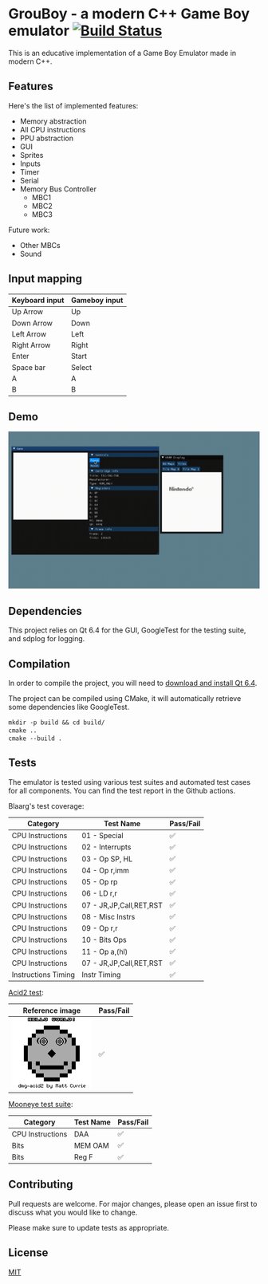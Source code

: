 # GrouBoy - a modern C++ Game Boy emulator [![Build Status](https://github.com/arthurgiroux/gbemulator/actions/workflows/ci.yml/badge.svg)](https://github.com/arthurgiroux/gbemulator/actions/workflows/ci.yml/badge.svg)

This is an educative implementation of a Game Boy Emulator made in modern C++.

## Features

Here's the list of implemented features:

* Memory abstraction
* All CPU instructions
* PPU abstraction
* GUI
* Sprites
* Inputs
* Timer
* Serial
* Memory Bus Controller
    * MBC1
    * MBC2
    * MBC3

Future work:

* Other MBCs
* Sound

## Input mapping

| Keyboard input | Gameboy input |
|----------------|---------------|
| Up Arrow       | Up            |
| Down Arrow     | Down          |
| Left Arrow     | Left          |
| Right Arrow    | Right         |
| Enter          | Start         |
| Space bar      | Select        |
| A              | A             |
| B              | B             |

## Demo

![Demo](demo_image/emulator_demo.gif)

## Dependencies

This project relies on Qt 6.4 for the GUI, GoogleTest for the testing suite, and sdplog for logging.

## Compilation

In order to compile the project, you will need
to [download and install Qt 6.4](https://doc.qt.io/qt-6/get-and-install-qt.html).

The project can be compiled using CMake, it will automatically retrieve some dependencies like GoogleTest.

```
mkdir -p build && cd build/
cmake ..
cmake --build .
```

## Tests

The emulator is tested using various test suites and automated test cases for all components.
You can find the test report in the Github actions.

Blaarg's test coverage:

| Category            | Test Name               | Pass/Fail           |
|---------------------|-------------------------|---------------------|
| CPU Instructions    | 01 - Special            | :white_check_mark:	 |
| CPU Instructions    | 02 - Interrupts         | :white_check_mark:	 |
| CPU Instructions    | 03 - Op SP, HL          | :white_check_mark:	 |
| CPU Instructions    | 04 - Op r,imm           | :white_check_mark:	 |
| CPU Instructions    | 05 - Op rp              | :white_check_mark:	 |
| CPU Instructions    | 06 - LD r,r             | :white_check_mark:	 |
| CPU Instructions    | 07 - JR,JP,Call,RET,RST | :white_check_mark:	 |
| CPU Instructions    | 08 - Misc Instrs        | :white_check_mark:	 |
| CPU Instructions    | 09 - Op r,r             | :white_check_mark:	 |
| CPU Instructions    | 10 - Bits Ops           | :white_check_mark:	 |
| CPU Instructions    | 11 - Op a,(hl)          | :white_check_mark:	 |
| CPU Instructions    | 07 - JR,JP,Call,RET,RST | :white_check_mark:	 |
| Instructions Timing | Instr Timing            | :white_check_mark:	 |

[Acid2 test](https://github.com/mattcurrie/dmg-acid2):

| Reference image                                      | Pass/Fail          |
|------------------------------------------------------|--------------------|
| ![Demo](tests/data/reference/acid-reference-dmg.bmp) | :white_check_mark: |

[Mooneye test suite](https://github.com/Gekkio/mooneye-test-suite):

| Category         | Test Name | Pass/Fail          |
|------------------|-----------|--------------------|
| CPU Instructions | DAA       | :white_check_mark: |
| Bits             | MEM OAM   | :white_check_mark: |
| Bits             | Reg F     | :white_check_mark: |

## Contributing

Pull requests are welcome. For major changes, please open an issue first to discuss what you would like to change.

Please make sure to update tests as appropriate.

## License

[MIT](https://choosealicense.com/licenses/mit/)